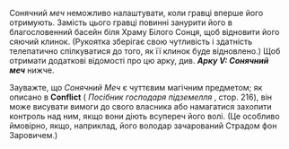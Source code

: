 Сонячний _меч_ неможливо налаштувати, коли гравці вперше його отримують. Замість цього гравці повинні занурити його в благословенний басейн біля Храму Білого Сонця, щоб відновити його сяючий клинок. (Рукоятка зберігає свою чутливість і здатність телепатично спілкуватися до того, як її клинок буде відновлено.) Щоб отримати додаткові відомості про цю арку, див. **_Арку V: Сонячний меч_** нижче.

Зауважте, що _Сонячний Меч_ є чуттєвим магічним предметом; як описано в **Conflict** ( _Посібник господаря підземелля_ , стор. 216), він може висувати вимоги до свого власника або намагатися захопити контроль над ним, якщо вони діють всупереч його волі. (Це особливо ймовірно, якщо, наприклад, його володар зачарований Страдом фон Заровичем.)